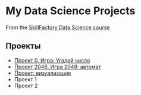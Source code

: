 # My Data Science Projects
From the [SkillFactory Data Science course](https://skillfactory.ru/data-scientist)

## Проекты

* [Проект 0. Игра: Угадай число](https://github.com/mi-alex/sf_mi/tree/main/project_0)
* [Проект 2048. Игра 2048: автомат](https://github.com/mi-alex/sf_mi/tree/main/project_2048)
* [Проект: визуализация](https://github.com/mi-alex/sf_mi/tree/main/SkillFactory/PY_13_%D0%92%D0%B8%D0%B7%D1%83%D0%B0%D0%BB%D0%B8%D0%B7%D0%B0%D1%86%D0%B8%D1%8F_%D0%B4%D0%B0%D0%BD%D0%BD%D1%8B%D1%85)
* Проект 1
* Проект 2
